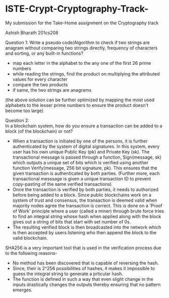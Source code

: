 # ISTE-Crypt-Cryptography-Track-
My submission for the Take-Home assignment on the Cryptography track

Ashish Bharath
201cs208


Question 1:
Write a pseudo code/Algorithm to check if two strings are anagram without comparing two strings directly, frequency of characters and sorting, or any built-in functions?

- map each letter in the alphabet to the any one of the first 26 prime numbers
- while reading the strings, find the product on multiplying the attributed values for every character
- compare the two products
- if same, the two strings are anagrams

(the above solution can be further optimized by mapping the most used alphabets to the lesser prime numbers to ensure the product doesn't become too large)


Question 2:  
In a blockchain system, how do you ensure a transaction can be added to a block (of the blockchain) or not?

- When a transaction is initiated by one of the persons, it is further authenticated by the system of digital signatures.
In this system, every user has his own unique Public Key (pk) and Private Key (sk). The transactional message is passed through a function, Sign(message, sk) which outputs a unique set of bits which is verified using another function Verify(message, 256 bit signature, pk). This ensures that the given transaction is authenticated by both parties.
(Further more, each transactional messsage is given a unique transaction ID to prevent copy-pasting of the same verified transactions)
- Once the transaction is verified by both parties, it needs to authorized before being added to a block. Since public blockchains work on a system of trust and consensus, the transaction is deemed valid when majority nodes agree the transaction is correct. This is done on a 'Proof of Work' principle where a user (called a miner) through brute force tries to find an integral string whose hash when applied along with the block gives out a string of bits that start with set number of 0s.
- The resulting verified block is then broadcasted into the network which is then accepted by users listening who then append the block to the valid blockchain.

SHA256 is a very important tool that is used in the verification process due to the following reasons-
 - No method has been discovered that is capable of reversing the hash.
 - Since, their is 2^256 possibilities of hashes, it makes it impossible to guess the integral string to generate a prticular hash.
 - The function is defined in such a way that even slight change in the inputs drastically changes the outputs thereby ensuring that no pattern emerges.
